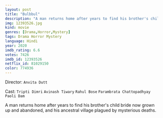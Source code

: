 ```yaml
---
layout: post
title: "Bulbbul"
description: "A man returns home after years to find his brother's child bride now grown up and abandoned, and his ancestral village plagued by mysterious deaths..."
img: 12393526.jpg
kind: movie
genres: [Drama,Horror,Mystery]
tags: Drama Horror Mystery 
language: Hindi
year: 2020
imdb_rating: 6.6
votes: 7426
imdb_id: 12393526
netflix_id: 81029150
color: 774936
---
```

Director: `Anvita Dutt`  

Cast: `Tripti Dimri` `Avinash Tiwary` `Rahul Bose` `Parambrata Chattopadhyay` `Paoli Dam` 

A man returns home after years to find his brother's child bride now grown up and abandoned, and his ancestral village plagued by mysterious deaths.